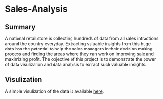 # Sales-Analysis
## Summary
A national retail store is collecting hundreds of data from all sales intractions around the country everyday. Extracting valuable insights from this huge data has the potential to help the sales managers in their decision making process and finding the areas where they can work on improving sale and maximizing profit. The objective of this project is to demonstrate the power of data visulization and data analysis to extract such valuable insights.

## Visulization
A simple visulization of the data is available [here](https://public.tableau.com/app/profile/ladan.naimi/viz/Salesvis_16382520368160/Dashboard1#3).
